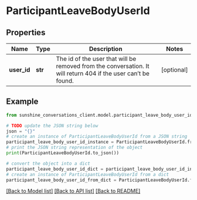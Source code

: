 # ParticipantLeaveBodyUserId


## Properties

Name | Type | Description | Notes
------------ | ------------- | ------------- | -------------
**user_id** | **str** | The id of the user that will be removed from the conversation. It will return 404 if the user can’t be found.  | [optional] 

## Example

```python
from sunshine_conversations_client.model.participant_leave_body_user_id import ParticipantLeaveBodyUserId

# TODO update the JSON string below
json = "{}"
# create an instance of ParticipantLeaveBodyUserId from a JSON string
participant_leave_body_user_id_instance = ParticipantLeaveBodyUserId.from_json(json)
# print the JSON string representation of the object
print(ParticipantLeaveBodyUserId.to_json())

# convert the object into a dict
participant_leave_body_user_id_dict = participant_leave_body_user_id_instance.to_dict()
# create an instance of ParticipantLeaveBodyUserId from a dict
participant_leave_body_user_id_from_dict = ParticipantLeaveBodyUserId.from_dict(participant_leave_body_user_id_dict)
```
[[Back to Model list]](../README.md#documentation-for-models) [[Back to API list]](../README.md#documentation-for-api-endpoints) [[Back to README]](../README.md)


